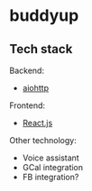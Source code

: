 # buddyup

## Tech stack

Backend:

 - [aiohttp](https://aiohttp.readthedocs.io/en/stable/web.html)

Frontend:

 - [React.js](https://reactjs.org)

Other technology:

 - Voice assistant
 - GCal integration
 - FB integration?
